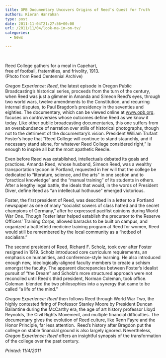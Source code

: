 ```yaml
---
title: OPB Documentary Uncovers Origins of Reed’s Quest for Truth
authors: Kieran Hanrahan
type: post
date: 2011-11-04T21:27:56+00:00
url: /2011/11/04/look-ma-im-on-tv/
categories:
  - News

---
```

<div id="attachment_947" style="width: 310px" class="wp-caption alignright">
  <a href="http://www.reedquest.org/wp-content/uploads/2011/11/campus-meal.jpg"><br /> <img class="size-medium wp-image-947 " title="campus meal" src="https://i0.wp.com/www.reedquest.org/wp-content/uploads/2011/11/campus-meal-300x138.jpg?resize=300%2C138" alt="" data-recalc-dims="1" /></a>
  
  <p class="wp-caption-text">
    Reed College gathers for a meal in Capehart, free of football, fraternities, and frivolity, 1913. (Photo from Reed Centennial Archive)
  </p>
</div>

_Oregon Experience: Reed_, the latest episode in Oregon Public Broadcasting’s historical series, proceeds from the turn of the century, when Reed was just a glimmer in Amanda and Simeon Reed’s eyes, through two world wars, twelve amendments to the Constitution, and recurring internal disputes, to Paul Bragdon’s presidency in the seventies and eighties. The documentary, which can be viewed online at www.opb.org, focuses on controversies whose outcomes define Reed as we know it today. Like other public broadcasting documentaries, this one suffers from an overabundance of narration over stills of historical photographs, though not to the detriment of the documentary’s vision. President William Trufant Foster’s hope that “Reed College will continue to stand staunchly, and if necessary stand alone, for whatever Reed College considered right,” is enough to inspire all but the most apathetic Reedie.

Even before Reed was established, intellectuals debated its goals and practices. Amanda Reed, whose husband, Simeon Reed, was a wealthy transportation tycoon in Portland, requested in her will that the college be dedicated to “literature, science, and the arts” in one section and to “practical knowledge” and the “manual training” of its students in others. After a lengthy legal battle, the ideals that would, in the words of President Diver, define Reed as “an intellectual hothouse” emerged victorious.

Foster, the first president of Reed, was described in a letter to a Portland newspaper as one of many “socialist sowers of class hatred and the secret champions of Germany,” after he expressed pacifist opinions during World War One. Though Foster later helped establish the precursor to the Reserve Officers’ Training Corps, allowed barracks to be built on campus, and organized a battlefield medicine training program at Reed for women, Reed would still be remembered by the local community as a “hotbed of socialism.”

The second president of Reed, Richard F. Scholz, took over after Foster resigned in 1919. Scholz introduced core curriculum requirements, an emphasis on humanities, and conference-style learning. He also introduced enough new, ideologically-aligned faculty members to create a schism amongst the faculty. The apparent discrepancies between Foster’s idealist pursuit of “the Dream” and Scholz’s more structured approach were not reconciled until Reed’s third president, Norman Coleman, took office. Coleman  blended the two philosophies into a synergy that came to be called “a life of the mind.”

_Oregon Experience: Reed_ then follows Reed through World War Two, the highly contested firing of Professor Stanley Moore by President Duncan Ballantine during the McCarthy era, the age of art history professor Lloyd Reynolds, the Civil Rights Movement, and multiple financial difficulties. The documentary gives the evolution of Reed culture, like Renn Fayre and the Honor Principle, far less attention.  Reed’s history after Bragdon put the college on stable financial ground is also largely ignored. Nevertheless, _Oregon Experience: Reed_ offers an insightful synopsis of the transformation of the college over the past century.

_Printed: 11/4/2011_